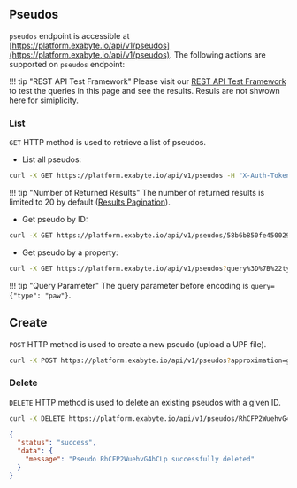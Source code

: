 ## Pseudos

`pseudos` endpoint is accessible at [https://platform.exabyte.io/api/v1/pseudos](https://platform.exabyte.io/api/v1/pseudos). The following actions are supported on `pseudos` endpoint:

!!! tip "REST API Test Framework"
    Please visit our [REST API Test Framework](https://docs.exabyte.io/api/#!/Pseudos/get_pseudos) to test the queries in this page and see the results. Resuls are not shwown here for simiplicity.

### List
`GET` HTTP method is used to retrieve a list of pseudos.

* List all pseudos:

```bash
curl -X GET https://platform.exabyte.io/api/v1/pseudos -H "X-Auth-Token: f2KpRW7KeN9aPmjSZ" -H "X-User-Id: fbdpsNf4oHiX79vMJ"
```

!!! tip "Number of Returned Results"
    The number of returned results is limited to 20 by default ([Results Pagination](../query-structure/#results-pagination)).

* Get pseudo by ID:

```bash
curl -X GET https://platform.exabyte.io/api/v1/pseudos/58b6b850fe450029c339a559 -H "X-Auth-Token: f2KpRW7KeN9aPmjSZ" -H "X-User-Id: fbdpsNf4oHiX79vMJ"
```

* Get pseudo by a property:
```bash
curl -X GET https://platform.exabyte.io/api/v1/pseudos?query%3D%7B%22type%22%3A+%22paw%22%7D -H "X-Auth-Token: f2KpRW7KeN9aPmjSZ" -H "X-User-Id: fbdpsNf4oHiX79vMJ"
```


!!! tip "Query Parameter"
    The query parameter before encoding is `query={"type": "paw"}`.

## Create

`POST` HTTP method is used to create a new pseudo (upload a UPF file).

```bash
curl -X POST https://platform.exabyte.io/api/v1/pseudos?approximation=gga&functional=pbe&method=us&application=espresso -H "X-Auth-Token: f2KpRW7KeN9aPmjSZ" -H "X-User-Id: fbdpsNf4oHiX79vMJ" -F "pseudoFile=@/path/to/your/upfFile.UPF"
```

### Delete

`DELETE` HTTP method is used to delete an existing pseudos with a given ID.

```bash
curl -X DELETE https://platform.exabyte.io/api/v1/pseudos/RhCFP2WuehvG4hCLp
```
```json
{
  "status": "success",
  "data": {
    "message": "Pseudo RhCFP2WuehvG4hCLp successfully deleted"
  }
}
```
